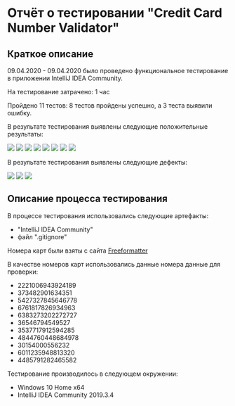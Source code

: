 # Отчёт о тестировании "Credit Card Number Validator"

## Краткое описание

09.04.2020 - 09.04.2020 было проведено функциональное тестирование в приложении IntelliJ IDEA Community.

На тестирование затрачено: 1 час

Пройдено 11 тестов: 8 тестов пройдены успешно, а 3 теста выявили ошибку.

В результате тестирования выявлены следующие положительные результаты:

![](https://c.radikal.ru/c25/2004/6d/0c4c1aa55202.png)
![](https://d.radikal.ru/d19/2004/3d/299c08fd2faf.png) 
![](https://d.radikal.ru/d18/2004/7c/4d8db51a709c.png) 
![](https://a.radikal.ru/a17/2004/d8/f9cf980cb31b.png) 
![](https://d.radikal.ru/d13/2004/5b/de47288772ad.png) 
![](https://c.radikal.ru/c30/2004/62/3f2d196e88cb.png) 
![](https://c.radikal.ru/c04/2004/91/a72c41c22997.png) 
![](https://c.radikal.ru/c39/2004/4c/53a729f41987.png) 
 
В результате тестирования выявлены следующие дефекты:

![](https://b.radikal.ru/b36/2004/8f/86231ad74af8.png) 
![](https://d.radikal.ru/d02/2004/1f/401745c61f6c.png)
![](https://b.radikal.ru/b32/2004/57/2373b205143c.png)

## Описание процесса тестирования

В процессе тестирования использовались следующие артефакты:
* "IntelliJ IDEA Community"
* файл ".gitignore"

Номера карт были взяты с сайта [Freeformatter](https://www.freeformatter.com/credit-card-number-generator-validator.html)

В качестве номеров карт использовались данные номера данные для проверки:

* 2221006943924189
* 373482901634351
* 5427327845646778
* 6761817826934963
* 6383273202272727
* 36546794549527
* 3537717912594285
* 4844760448684978
* 30154000556232
* 6011235948813320
* 4485791282465582
  


Тестирование производилось в следующем окружении:
* Windows 10 Home x64
* IntelliJ IDEA Community 2019.3.4
